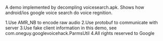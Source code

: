 A demo implemented by decompling voicesearch.apk.
Shows how android/ios google voice search do voice regnition.

1.Use AMR_NB to encode raw audio
2.Use protobuf to communicate with server
3.Use fake client information in this demo, see com.oneguy.googlevoicehack.ParmsUtil
4.All rights reserved to Google
